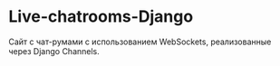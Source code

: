 # Live-chatrooms-Django
Сайт с чат-румами с использованием WebSockets, реализованные через Django Channels. 
